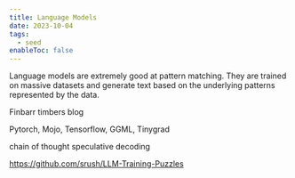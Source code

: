 ```yaml
---
title: Language Models
date: 2023-10-04
tags:
  - seed
enableToc: false
---
```

Language models are extremely good at pattern matching. They are trained on massive datasets and generate text based on the underlying patterns represented by the data.

Finbarr timbers blog

Pytorch, Mojo, Tensorflow, GGML, Tinygrad

chain of thought
speculative decoding

https://github.com/srush/LLM-Training-Puzzles